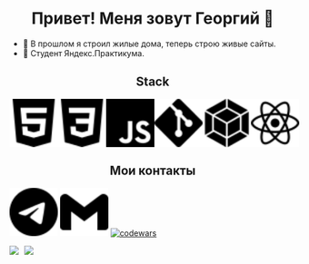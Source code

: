 <h1 align="center">Привет! Меня зовут Георгий 👋</h1>

* :hammer: В прошлом я строил жилые дома, теперь строю живые сайты.    
* :orange_book: Студент Яндекс.Практикума.    

<h2 align="center">Stack</h2>

<div style="display: flex">
    <img src="./svg/html5.svg" width="85px" height="85px">
    <img src="./svg/css3.svg" width="85px" height="85px">
    <img src="./svg/javascript.svg" width="85px" height="85px">
    <img src="./svg/git.svg" width="85px" height="85px">
    <img src="./svg/webpack.svg" width="85px" height="85px">
    <img src="./svg/react.svg" width="85px" height="85px">
</div>

<h2 align="center">Мои контакты</h2>

[<img src="./svg/telegram.svg" width="85px" height="85px">](https://t.me/f_georgii)
[<img src="./svg/gmail.svg" width="85px" height="85px">](mailto:g29f05@gmail.com)
[![codewars](https://www.codewars.com/users/FGeorgy/badges/large)](https://www.codewars.com/users/FGeorgy)

<div>
  <a href="https://github-readme-stats.vercel.app/api?username=FGeorgy&hide=contribs&show_icons=true&theme=react">
    <img  align="left" height="130" style="margin-right: 10px" src="https://github-readme-stats.vercel.app/api?username=FGeorgy&hide=contribs&show_icons=true&theme=dark" />
  </a>
  <a href="https://github-readme-stats.vercel.app/api/top-langs/?username=FGeorgy&layout=compact&theme=react">
    <img align="left" height="130" src="https://github-readme-stats.vercel.app/api/top-langs/?username=FGeorgy&layout=compact&theme=dark" />
  </a>
</div>